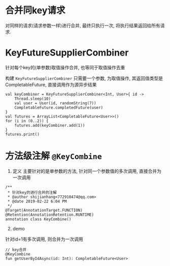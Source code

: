 # 合并同key请求

对同样的请求(请求参数一样)进行合并, 最终只执行一次, 将执行结果返回给所有请求.

# KeyFutureSupplierCombiner

针对每个key的(单参数)取值操作合并, 也等同于取值操作去重

构建 `KeyFutureSupplierCombiner` 只需要一个参数, 为取值操作, 其返回值类型是 CompletableFuture, 直接调用作为源异步结果

```
val keyCombiner = KeyFutureSupplierCombiner<Int, User>{ id ->
    Thread.sleep(10)
    val user = User(id, randomString(7))
    CompletableFuture.completedFuture(user)
}
val futures = ArrayList<CompletableFuture<User>>()
for (i in (0..2)) {
    futures.add(keyCombiner.add(1))
}
futures.print()
```


# 方法级注解 `@KeyCombine`

1. 定义
主要针对的是单参数的方法, 针对同一个参数值的多次调用, 直接合并为一次调用

```
/**
 * 针对key的进行合并的注解
 * @author shijianhang<772910474@qq.com>
 * @date 2019-02-22 6:04 PM
 */
@Target(AnnotationTarget.FUNCTION)
@Retention(AnnotationRetention.RUNTIME)
annotation class KeyCombine()
```

2. demo

针对id=1有多次调用, 则合并为一次调用

```
// key合并
@KeyCombine
fun getUserByIdAsync(id: Int): CompletableFuture<User>
```